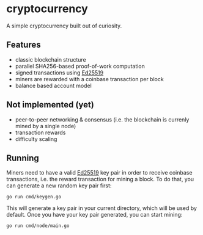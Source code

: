 # cryptocurrency

A simple cryptocurrency built out of curiosity.

## Features

- classic blockchain structure
- parallel SHA256-based proof-of-work computation
- signed transactions using [Ed25519](https://en.wikipedia.org/wiki/EdDSA#Ed25519)
- miners are rewarded with a coinbase transaction per block
- balance based account model

## Not implemented (yet)

- peer-to-peer networking & consensus (i.e. the blockchain is currenly mined by a single node)
- transaction rewards
- difficulty scaling

## Running

Miners need to have a valid [Ed25519](https://en.wikipedia.org/wiki/EdDSA#Ed25519) key pair in order to receive coinbase transactions, i.e. the reward transaction for mining a block. To do that, you can generate a new random key pair first:

```shell
go run cmd/keygen.go
```

This will generate a key pair in your current directory, which will be used by default. Once you have your key pair generated, you can start mining:

```shell
go run cmd/node/main.go
```
